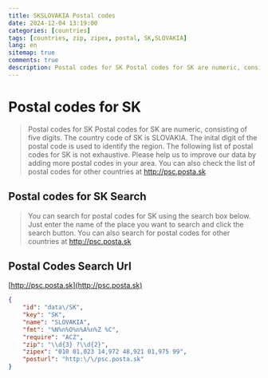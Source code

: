 ```yaml
---
title: SKSLOVAKIA Postal codes 
date: 2024-12-04 13:19:00
categories: [countries]
tags: [countries, zip, zipex, postal, SK,SLOVAKIA]
lang: en
sitemap: true
comments: true
description: Postal codes for SK Postal codes for SK are numeric, consisting of five digits. The country code of SK is SLOVAKIA. The inital digit of the postal code is used to identify the region. The following list of postal codes for SK is not exhaustive. Please help us to improve our data by adding more postal codes in your area. You can also check the list of postal codes for other countries at http://psc.posta.sk
---
```


# Postal codes for SK
> Postal codes for SK Postal codes for SK are numeric, consisting of five digits. The country code of SK is SLOVAKIA. The inital digit of the postal code is used to identify the region. The following list of postal codes for SK is not exhaustive. Please help us to improve our data by adding more postal codes in your area. You can also check the list of postal codes for other countries at http://psc.posta.sk

## Postal codes for SK Search 
> You can search for postal codes for SK using the search box below. Just enter the name of the place you want to search and click the search button. You can also search for postal codes for other countries at http://psc.posta.sk

## Postal Codes Search Url

[http://psc.posta.sk](http://psc.posta.sk)
```json
{
    "id": "data\/SK",
    "key": "SK",
    "name": "SLOVAKIA",
    "fmt": "%N%n%O%n%A%n%Z %C",
    "require": "ACZ",
    "zip": "\\d{3} ?\\d{2}",
    "zipex": "010 01,023 14,972 48,921 01,975 99",
    "posturl": "http:\/\/psc.posta.sk"
}
```
